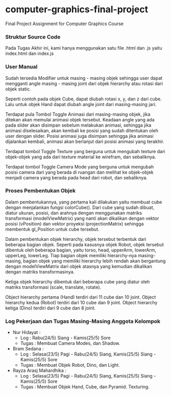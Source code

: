 # computer-graphics-final-project
Final Project Assignment for Computer Graphics Course


### Struktur Source Code
Pada Tugas Akhir ini, kami hanya menggunakan satu file .html dan .js yaitu index.html dan index.js


### User Manual
Sudah tersedia Modifier untuk masing - masing objek sehingga user dapat mengganti angle masing - masing joint dari objek hierarchy atau rotasi dari objek static.

Seperti contoh pada objek Cube, dapat diubah rotasi x, y, dan z dari cube. Lalu untuk objek Hand dapat diubah angle joint dari masing-masing jari.

Terdapat pula Tombol Toggle Animasi dari masing-masing objek, jika ditekan akan memulai animasi objek tersebut. Keadaan angle yang ada pada slider akan disimpan sebelum melakukan animasi, sehingga jika animasi diselesaikan, akan kembali ke posisi yang sudah ditentukan oleh user dengan slider. Posisi animasi juga disimpan sehingga jika animasi dijalankan kembali, animasi akan berlanjut dari posisi animasi yang terakhir.

Terdapat tombol Toggle Texture yang berguna untuk mengubah texture dari objek-objek yang ada dari texture material ke wirefram, dan sebaliknya.

Terdapat tombol Toggle Camera Mode yang berguna untuk mengubah posisi camera dari yang berada di ruangan dan melihat ke objek-objek menjadi camera yang berada pada head dari robot, dan sebaliknya.

### Proses Pembentukan Objek
Dalam pembentukannya, yang pertama kali dilakukan yaitu membuat cube dengan menjalankan fungsi colorCube().
Dari cube yang sudah dibuat, diatur ukuran, posisi, dan arahnya dengan menggunakan matriks transformasi (modelViewMatrix) yang nanti akan dikalikan dengan vektor posisi (vPosition) dan vektor proyeksi (projectionMatrix) sehingga membentuk gl_Position untuk cube tersebut.

Dalam pembentukan objek hierarchy, objek tersebut terbentuk dari beberapa bagian objek. Seperti pada kasusnya objek Robot, objek tersebut dibentuk oleh beberapa bagian, yaitu torso, head, upperArm, lowerArm, upperLeg, lowerLeg. Tiap bagian objek memiliki hierarchy-nya masing-masing, bagian objek yang memiliki hierarchy lebih rendah akan bergantung dengan modelViewMatrix dari objek atasnya yang kemudian dikalikan dengan matriks transformasinya.

Ketiga objek hierarchy dibentuk dari beberapa cube yang diatur oleh matriks transformasi (scale, translate, rotate).

Object hierarchy pertama (Hand) terdiri dari 11 cube dan 10 joint. 
Object hierarchy kedua (Robot) terdiri dari 10 cube dan 9 joint.
Object hierarchy ketiga (Dino) terdiri dari 9 cube dan 8 joint.

### Log Pekerjaan dan Tugas Masing-Masing Anggota Kelompok
* Nur Hidayat :
  * Log : Rabu(24/5) Siang - Kamis(25/5) Sore
  * Tugas : Membuat Camera Modes, dan Shadow.
* Bram Sedana :
  * Log : Selasa(23/5) Pagi - Rabu(24/5) Siang, Kamis(25/5) Siang - Kamis(25/5) Sore
  * Tugas : Membuat Objek Robot, Dino, dan Light.
* Rayza Arasj Mahardhika :
  * Log : Selasa(23/5) Pagi - Rabu(24/5) Siang, Kamis(25/5) Siang - Kamis(25/5) Sore
  * Tugas : Membuat Objek Hand, Cube, dan Pyramid. Texturing.

